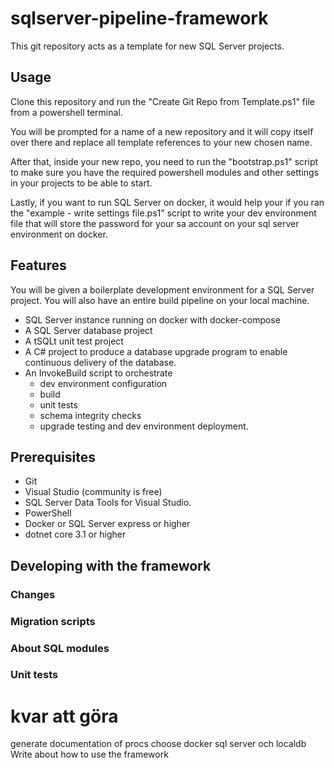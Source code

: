 # sqlserver-pipeline-framework

This git repository acts as a template for new SQL Server projects.

## Usage

Clone this repository and run the "Create Git Repo from Template.ps1" file from a powershell terminal.

You will be prompted for a name of a new repository and it will copy itself over there and replace all template references to your new chosen name.

After that, inside your new repo, you need to run the "bootstrap.ps1" script to make sure you have the required powershell modules and other settings in your projects to be able to start.

Lastly, if you want to run SQL Server on docker, it would help your if you ran the "example - write settings file.ps1" script to write your dev environment file that will store the password for your sa account on your sql server environment on docker.

## Features

You will be given a boilerplate development environment for a SQL Server project.
You will also have an entire build pipeline on your local machine.

- SQL Server instance running on docker with docker-compose
- A SQL Server database project
- A tSQLt unit test project
- A C# project to produce a database upgrade program to enable continuous delivery of the database.
- An InvokeBuild script to orchestrate
  - dev environment configuration
  - build
  - unit tests
  - schema integrity checks
  - upgrade testing and dev environment deployment.


## Prerequisites

- Git
- Visual Studio (community is free)
- SQL Server Data Tools for Visual Studio.
- PowerShell
- Docker or SQL Server express or higher
- dotnet core 3.1 or higher

## Developing with the framework

### Changes

### Migration scripts

### About SQL modules

### Unit tests


# kvar att göra
generate documentation of procs
choose docker sql server och localdb
Write about how to use the framework